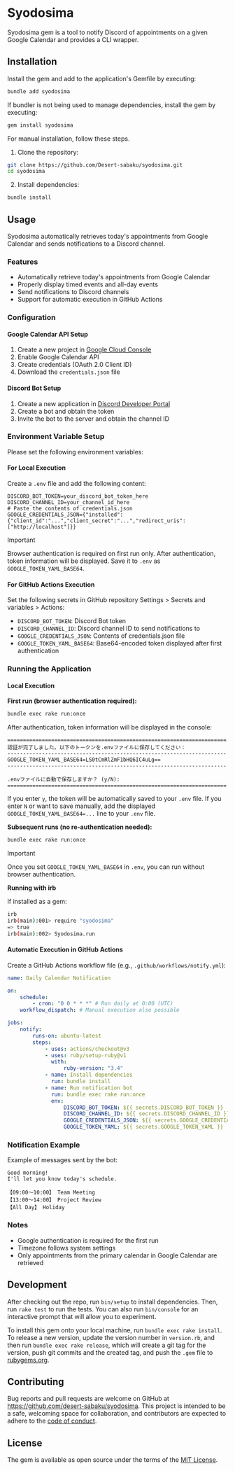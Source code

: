 # Syodosima

Syodosima gem is a tool to notify Discord of appointments on a given Google Calendar and provides a CLI wrapper.

## Installation

Install the gem and add to the application's Gemfile by executing:

```bash
bundle add syodosima
```

If bundler is not being used to manage dependencies, install the gem by executing:

```bash
gem install syodosima
```

For manual installation, follow these steps.

1. Clone the repository:

```bash
git clone https://github.com/Desert-sabaku/syodosima.git
cd syodosima
```

2. Install dependencies:

```bash
bundle install
```

## Usage

Syodosima automatically retrieves today's appointments from Google Calendar and sends notifications to a Discord channel.

### Features

-   Automatically retrieve today's appointments from Google Calendar
-   Properly display timed events and all-day events
-   Send notifications to Discord channels
-   Support for automatic execution in GitHub Actions

### Configuration

#### Google Calendar API Setup

1. Create a new project in [Google Cloud Console](https://console.cloud.google.com/)
2. Enable Google Calendar API
3. Create credentials (OAuth 2.0 Client ID)
4. Download the `credentials.json` file

#### Discord Bot Setup

1. Create a new application in [Discord Developer Portal](https://discord.com/developers/applications)
2. Create a bot and obtain the token
3. Invite the bot to the server and obtain the channel ID

### Environment Variable Setup

Please set the following environment variables:

#### For Local Execution

Create a `.env` file and add the following content:

```env
DISCORD_BOT_TOKEN=your_discord_bot_token_here
DISCORD_CHANNEL_ID=your_channel_id_here
# Paste the contents of credentials.json
GOOGLE_CREDENTIALS_JSON={"installed":{"client_id":"...","client_secret":"...","redirect_uris":["http://localhost"]}}
```

> [!IMPORTANT]
> Browser authentication is required on first run only. After authentication,
> token information will be displayed. Save it to `.env` as `GOOGLE_TOKEN_YAML_BASE64`.

#### For GitHub Actions Execution

Set the following secrets in GitHub repository Settings > Secrets and variables > Actions:

-   `DISCORD_BOT_TOKEN`: Discord Bot token
-   `DISCORD_CHANNEL_ID`: Discord channel ID to send notifications to
-   `GOOGLE_CREDENTIALS_JSON`: Contents of credentials.json file
-   `GOOGLE_TOKEN_YAML_BASE64`: Base64-encoded token displayed after first authentication

### Running the Application

#### Local Execution

**First run (browser authentication required):**

```bash
bundle exec rake run:once
```

After authentication, token information will be displayed in the console:

```
======================================================================
認証が完了しました。以下のトークンを.envファイルに保存してください：
----------------------------------------------------------------------
GOOGLE_TOKEN_YAML_BASE64=LS0tCmRlZmF1bHQ6IC4uLg==
----------------------------------------------------------------------

.envファイルに自動で保存しますか？ (y/N):
======================================================================
```

If you enter `y`, the token will be automatically saved to your `.env` file.
If you enter `N` or want to save manually, add the displayed `GOOGLE_TOKEN_YAML_BASE64=...` line to your `.env` file.

**Subsequent runs (no re-authentication needed):**

```bash
bundle exec rake run:once
```

> [!IMPORTANT]
> Once you set `GOOGLE_TOKEN_YAML_BASE64` in `.env`, you can run without browser authentication.

**Running with irb**

If installed as a gem:

```bash
irb
irb(main):001> require "syodosima"
=> true
irb(main):002> Syodosima.run
```

#### Automatic Execution in GitHub Actions

Create a GitHub Actions workflow file (e.g., `.github/workflows/notify.yml`):

```yaml
name: Daily Calendar Notification

on:
    schedule:
        - cron: "0 0 * * *" # Run daily at 0:00 (UTC)
    workflow_dispatch: # Manual execution also possible

jobs:
    notify:
        runs-on: ubuntu-latest
        steps:
            - uses: actions/checkout@v3
            - uses: ruby/setup-ruby@v1
              with:
                  ruby-version: "3.4"
            - name: Install dependencies
              run: bundle install
            - name: Run notification bot
              run: bundle exec rake run:once
              env:
                  DISCORD_BOT_TOKEN: ${{ secrets.DISCORD_BOT_TOKEN }}
                  DISCORD_CHANNEL_ID: ${{ secrets.DISCORD_CHANNEL_ID }}
                  GOOGLE_CREDENTIALS_JSON: ${{ secrets.GOOGLE_CREDENTIALS_JSON }}
                  GOOGLE_TOKEN_YAML: ${{ secrets.GOOGLE_TOKEN_YAML }}
```

### Notification Example

Example of messages sent by the bot:

```text
Good morning!
I'll let you know today's schedule.

【09:00〜10:00】 Team Meeting
【13:00〜14:00】 Project Review
【All Day】 Holiday
```

### Notes

-   Google authentication is required for the first run
-   Timezone follows system settings
-   Only appointments from the primary calendar in Google Calendar are retrieved

## Development

After checking out the repo, run `bin/setup` to install dependencies. Then, run `rake test` to run the tests. You can also run `bin/console` for an interactive prompt that will allow you to experiment.

To install this gem onto your local machine, run `bundle exec rake install`. To release a new version, update the version number in `version.rb`, and then run `bundle exec rake release`, which will create a git tag for the version, push git commits and the created tag, and push the `.gem` file to [rubygems.org](https://rubygems.org).

## Contributing

Bug reports and pull requests are welcome on GitHub at https://github.com/desert-sabaku/syodosima. This project is intended to be a safe, welcoming space for collaboration, and contributors are expected to adhere to the [code of conduct](https://github.com/[USERNAME]/syodosima/blob/gem/CODE_OF_CONDUCT.md).

## License

The gem is available as open source under the terms of the [MIT License](https://opensource.org/licenses/MIT).
